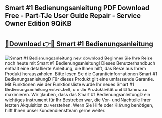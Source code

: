## Smart #1 Bedienungsanleitung PDF Download Free - Part-TJe User Guide Repair - Service Owner Edition 9QiKB

# <h2><a href="http://df3v6l1.blite.top/?on=Smart+%231+Bedienungsanleitung">🔗Download 👉🔴 Smart #1 Bedienungsanleitung</a></h2>

[![Smart #1 Bedienungsanleitung new download](https://i.imgur.com/lujVjoI.png)](http://df3v6l1.blite.top/?on=Smart+%231+Bedienungsanleitung)
Beginnen Sie Ihre Reise noch heute mit Smart #1 Bedienungsanleitung! Dieses Benutzerhandbuch enthält eine detaillierte Anleitung, die Ihnen hilft, das Beste aus Ihrem Produkt herauszuholen. Bitte lesen Sie die Garantieinformationen Smart #1 BedienungsanleitungD Für dieses Produkt gilt eine umfassende Garantie. Mit Funktionen wie der Funktionsliste wurde Ihr neues Smart #1 Bedienungsanleitung entwickelt, um die Produktivität und Effizienz zu maximieren. Wir glauben, dass das Smart #1 BedienungsanleitungD ein wichtiges Instrument für Ihr Bestreben war, die Vor- und Nachteile Ihrer letzten Akquisition zu verstehen. Wenn Sie Hilfe oder Klärung benötigen, hilft Ihnen unser Kundendienstteam gerne weiter.
